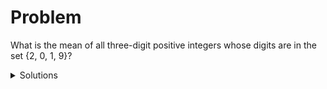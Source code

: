 # Problem

What is the mean of all three-digit positive integers whose digits are in the set {2, 0, 1, 9}?

<details><summary>Solutions</summary>

<p>
## Start by listing all numbers 

A straightfoward way is to list all possible 3-dgit numbers that have only digits 2, 0, 1, and 9. All the numbers are between 100 and 999.  

The hundreds digit can only be 2, 1, or 9. Let us start from 1.

| Hundreds | Tens | Units |
|----------|------|-------|
| 1 | 0 | 0|
| 1 | 0 | 1|
| 1 | 0 | 2|
| 1 | 0 | 9|
| 1 | 1 | 0|
| 1 | 1 | 1|
| 1 | 1 | 2|
| 1 | 1 | 9|
| 1 | 2 | 0|
| 1 | 2 | 1|
| 1 | 2 | 2|
| 1 | 2 | 9|
| 1 | 9 | 0|
| 1 | 9 | 1|
| 1 | 9 | 2|
| 1 | 9 | 9|

These are all 3-dgits numbers that start from 1. There are a total of 16 
numbers. 

You may continue to list all the numbers that start with 2, and all the numbers that start with 9. Each case gives you 16 numbers. And in total you will get 48 numbers. You can compute the sum and the divide it by 48 to get the mean.  

It will take a while even if you use a calculator. Is there a faster way?


</p>
</details>


